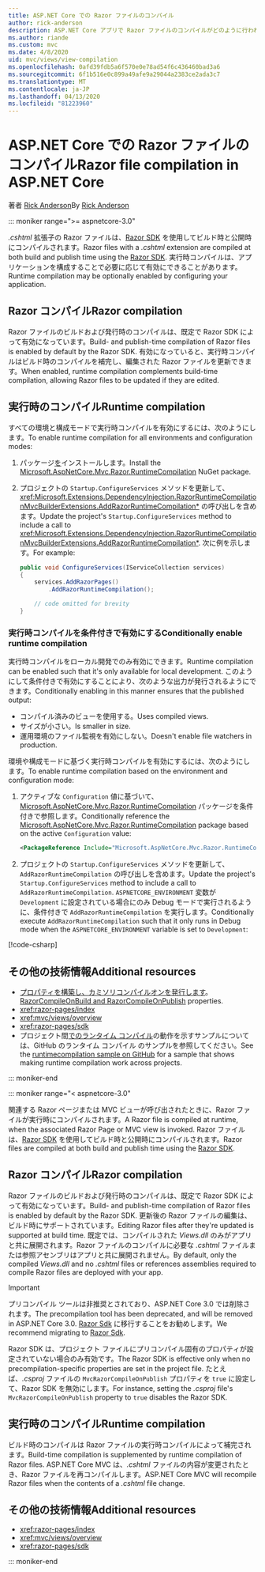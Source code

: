 ```yaml
---
title: ASP.NET Core での Razor ファイルのコンパイル
author: rick-anderson
description: ASP.NET Core アプリで Razor ファイルのコンパイルがどのように行われるかについて説明します。
ms.author: riande
ms.custom: mvc
ms.date: 4/8/2020
uid: mvc/views/view-compilation
ms.openlocfilehash: 0afd39fdb5a6f570e0e78ad54f6c436460bad3a6
ms.sourcegitcommit: 6f1b516e0c899a49afe9a29044a2383ce2ada3c7
ms.translationtype: MT
ms.contentlocale: ja-JP
ms.lasthandoff: 04/13/2020
ms.locfileid: "81223960"
---
```

# <a name="razor-file-compilation-in-aspnet-core"></a><span data-ttu-id="be57e-103">ASP.NET Core での Razor ファイルのコンパイル</span><span class="sxs-lookup"><span data-stu-id="be57e-103">Razor file compilation in ASP.NET Core</span></span>

<span data-ttu-id="be57e-104">著者 [Rick Anderson](https://twitter.com/RickAndMSFT)</span><span class="sxs-lookup"><span data-stu-id="be57e-104">By [Rick Anderson](https://twitter.com/RickAndMSFT)</span></span>

::: moniker range=">= aspnetcore-3.0"

<span data-ttu-id="be57e-105">*.cshtml* 拡張子の Razor ファイルは、[Razor SDK](xref:razor-pages/sdk) を使用してビルド時と公開時にコンパイルされます。</span><span class="sxs-lookup"><span data-stu-id="be57e-105">Razor files with a *.cshtml* extension are compiled at both build and publish time using the [Razor SDK](xref:razor-pages/sdk).</span></span> <span data-ttu-id="be57e-106">実行時コンパイルは、アプリケーションを構成することで必要に応じて有効にできることがあります。</span><span class="sxs-lookup"><span data-stu-id="be57e-106">Runtime compilation may be optionally enabled by configuring your application.</span></span>

## <a name="razor-compilation"></a><span data-ttu-id="be57e-107">Razor コンパイル</span><span class="sxs-lookup"><span data-stu-id="be57e-107">Razor compilation</span></span>

<span data-ttu-id="be57e-108">Razor ファイルのビルドおよび発行時のコンパイルは、既定で Razor SDK によって有効になっています。</span><span class="sxs-lookup"><span data-stu-id="be57e-108">Build- and publish-time compilation of Razor files is enabled by default by the Razor SDK.</span></span> <span data-ttu-id="be57e-109">有効になっていると、実行時コンパイルはビルド時のコンパイルを補完し、編集された Razor ファイルを更新できます。</span><span class="sxs-lookup"><span data-stu-id="be57e-109">When enabled, runtime compilation complements build-time compilation, allowing Razor files to be updated if they are edited.</span></span>

## <a name="runtime-compilation"></a><span data-ttu-id="be57e-110">実行時のコンパイル</span><span class="sxs-lookup"><span data-stu-id="be57e-110">Runtime compilation</span></span>

<span data-ttu-id="be57e-111">すべての環境と構成モードで実行時コンパイルを有効にするには、次のようにします。</span><span class="sxs-lookup"><span data-stu-id="be57e-111">To enable runtime compilation for all environments and configuration modes:</span></span>

1. <span data-ttu-id="be57e-112">パッケージ[を](https://www.nuget.org/packages/Microsoft.AspNetCore.Mvc.Razor.RuntimeCompilation/)インストールします。</span><span class="sxs-lookup"><span data-stu-id="be57e-112">Install the [Microsoft.AspNetCore.Mvc.Razor.RuntimeCompilation](https://www.nuget.org/packages/Microsoft.AspNetCore.Mvc.Razor.RuntimeCompilation/) NuGet package.</span></span>

1. <span data-ttu-id="be57e-113">プロジェクトの `Startup.ConfigureServices` メソッドを更新して、<xref:Microsoft.Extensions.DependencyInjection.RazorRuntimeCompilationMvcBuilderExtensions.AddRazorRuntimeCompilation*> の呼び出しを含めます。</span><span class="sxs-lookup"><span data-stu-id="be57e-113">Update the project's `Startup.ConfigureServices` method to include a call to <xref:Microsoft.Extensions.DependencyInjection.RazorRuntimeCompilationMvcBuilderExtensions.AddRazorRuntimeCompilation*>.</span></span> <span data-ttu-id="be57e-114">次に例を示します。</span><span class="sxs-lookup"><span data-stu-id="be57e-114">For example:</span></span>

    ```csharp
    public void ConfigureServices(IServiceCollection services)
    {
        services.AddRazorPages()
            .AddRazorRuntimeCompilation();

        // code omitted for brevity
    }
    ```

### <a name="conditionally-enable-runtime-compilation"></a><span data-ttu-id="be57e-115">実行時コンパイルを条件付きで有効にする</span><span class="sxs-lookup"><span data-stu-id="be57e-115">Conditionally enable runtime compilation</span></span>

<span data-ttu-id="be57e-116">実行時コンパイルをローカル開発でのみ有効にできます。</span><span class="sxs-lookup"><span data-stu-id="be57e-116">Runtime compilation can be enabled such that it's only available for local development.</span></span> <span data-ttu-id="be57e-117">このようにして条件付きで有効にすることにより、次のような出力が発行されるようにできます。</span><span class="sxs-lookup"><span data-stu-id="be57e-117">Conditionally enabling in this manner ensures that the published output:</span></span>

* <span data-ttu-id="be57e-118">コンパイル済みのビューを使用する。</span><span class="sxs-lookup"><span data-stu-id="be57e-118">Uses compiled views.</span></span>
* <span data-ttu-id="be57e-119">サイズが小さい。</span><span class="sxs-lookup"><span data-stu-id="be57e-119">Is smaller in size.</span></span>
* <span data-ttu-id="be57e-120">運用環境のファイル監視を有効にしない。</span><span class="sxs-lookup"><span data-stu-id="be57e-120">Doesn't enable file watchers in production.</span></span>

<span data-ttu-id="be57e-121">環境や構成モードに基づく実行時コンパイルを有効にするには、次のようにします。</span><span class="sxs-lookup"><span data-stu-id="be57e-121">To enable runtime compilation based on the environment and configuration mode:</span></span>

1. <span data-ttu-id="be57e-122">アクティブな `Configuration` 値に基づいて、[Microsoft.AspNetCore.Mvc.Razor.RuntimeCompilation](https://www.nuget.org/packages/Microsoft.AspNetCore.Mvc.Razor.RuntimeCompilation/) パッケージを条件付きで参照します。</span><span class="sxs-lookup"><span data-stu-id="be57e-122">Conditionally reference the [Microsoft.AspNetCore.Mvc.Razor.RuntimeCompilation](https://www.nuget.org/packages/Microsoft.AspNetCore.Mvc.Razor.RuntimeCompilation/) package based on the active `Configuration` value:</span></span>

    ```xml
    <PackageReference Include="Microsoft.AspNetCore.Mvc.Razor.RuntimeCompilation" Version="3.1.0" Condition="'$(Configuration)' == 'Debug'" />
    ```

1. <span data-ttu-id="be57e-123">プロジェクトの `Startup.ConfigureServices` メソッドを更新して、`AddRazorRuntimeCompilation` の呼び出しを含めます。</span><span class="sxs-lookup"><span data-stu-id="be57e-123">Update the project's `Startup.ConfigureServices` method to include a call to `AddRazorRuntimeCompilation`.</span></span> <span data-ttu-id="be57e-124">`ASPNETCORE_ENVIRONMENT` 変数が `Development` に設定されている場合にのみ Debug モードで実行されるように、条件付きで `AddRazorRuntimeCompilation` を実行します。</span><span class="sxs-lookup"><span data-stu-id="be57e-124">Conditionally execute `AddRazorRuntimeCompilation` such that it only runs in Debug mode when the `ASPNETCORE_ENVIRONMENT` variable is set to `Development`:</span></span>

  [!code-csharp[](~/mvc/views/view-compilation/sample/Startup.cs?name=snippet)]

## <a name="additional-resources"></a><span data-ttu-id="be57e-125">その他の技術情報</span><span class="sxs-lookup"><span data-stu-id="be57e-125">Additional resources</span></span>

* <span data-ttu-id="be57e-126">[プロパティを構築し、カミソリコンパイルオンを発行します](xref:razor-pages/sdk#properties)。</span><span class="sxs-lookup"><span data-stu-id="be57e-126">[RazorCompileOnBuild and RazorCompileOnPublish](xref:razor-pages/sdk#properties) properties.</span></span>
* <xref:razor-pages/index>
* <xref:mvc/views/overview>
* <xref:razor-pages/sdk>
* <span data-ttu-id="be57e-127">プロジェクト間[でのランタイム コンパイル](https://github.com/aspnet/samples/tree/master/samples/aspnetcore/mvc/runtimecompilation)の動作を示すサンプルについては、GitHub のランタイム コンパイル のサンプルを参照してください。</span><span class="sxs-lookup"><span data-stu-id="be57e-127">See the [runtimecompilation sample on GitHub](https://github.com/aspnet/samples/tree/master/samples/aspnetcore/mvc/runtimecompilation) for a sample that shows making runtime compilation work across projects.</span></span>

::: moniker-end

::: moniker range="< aspnetcore-3.0"

<span data-ttu-id="be57e-128">関連する Razor ページまたは MVC ビューが呼び出されたときに、Razor ファイルが実行時にコンパイルされます。</span><span class="sxs-lookup"><span data-stu-id="be57e-128">A Razor file is compiled at runtime, when the associated Razor Page or MVC view is invoked.</span></span> <span data-ttu-id="be57e-129">Razor ファイルは、[Razor SDK](xref:razor-pages/sdk) を使用してビルド時と公開時にコンパイルされます。</span><span class="sxs-lookup"><span data-stu-id="be57e-129">Razor files are compiled at both build and publish time using the [Razor SDK](xref:razor-pages/sdk).</span></span>

## <a name="razor-compilation"></a><span data-ttu-id="be57e-130">Razor コンパイル</span><span class="sxs-lookup"><span data-stu-id="be57e-130">Razor compilation</span></span>

<span data-ttu-id="be57e-131">Razor ファイルのビルドおよび発行時のコンパイルは、既定で Razor SDK によって有効になっています。</span><span class="sxs-lookup"><span data-stu-id="be57e-131">Build- and publish-time compilation of Razor files is enabled by default by the Razor SDK.</span></span> <span data-ttu-id="be57e-132">更新後の Razor ファイルの編集は、ビルド時にサポートされています。</span><span class="sxs-lookup"><span data-stu-id="be57e-132">Editing Razor files after they're updated is supported at build time.</span></span> <span data-ttu-id="be57e-133">既定では、コンパイルされた *Views.dll* のみがアプリと共に展開されます。Razor ファイルのコンパイルに必要な *.cshtml* ファイルまたは参照アセンブリはアプリと共に展開されません。</span><span class="sxs-lookup"><span data-stu-id="be57e-133">By default, only the compiled *Views.dll* and no *.cshtml* files or references assemblies required to compile Razor files are deployed with your app.</span></span>

> [!IMPORTANT]
> <span data-ttu-id="be57e-134">プリコンパイル ツールは非推奨とされており、ASP.NET Core 3.0 では削除されます。</span><span class="sxs-lookup"><span data-stu-id="be57e-134">The precompilation tool has been deprecated, and will be removed in ASP.NET Core 3.0.</span></span> <span data-ttu-id="be57e-135">[Razor Sdk](xref:razor-pages/sdk) に移行することをお勧めします。</span><span class="sxs-lookup"><span data-stu-id="be57e-135">We recommend migrating to [Razor Sdk](xref:razor-pages/sdk).</span></span>
>
> <span data-ttu-id="be57e-136">Razor SDK は、プロジェクト ファイルにプリコンパイル固有のプロパティが設定されていない場合のみ有効です。</span><span class="sxs-lookup"><span data-stu-id="be57e-136">The Razor SDK is effective only when no precompilation-specific properties are set in the project file.</span></span> <span data-ttu-id="be57e-137">たとえば、*.csproj* ファイルの `MvcRazorCompileOnPublish` プロパティを `true` に設定して、Razor SDK を無効にします。</span><span class="sxs-lookup"><span data-stu-id="be57e-137">For instance, setting the *.csproj* file's `MvcRazorCompileOnPublish` property to `true` disables the Razor SDK.</span></span>

## <a name="runtime-compilation"></a><span data-ttu-id="be57e-138">実行時のコンパイル</span><span class="sxs-lookup"><span data-stu-id="be57e-138">Runtime compilation</span></span>

<span data-ttu-id="be57e-139">ビルド時のコンパイルは Razor ファイルの実行時コンパイルによって補完されます。</span><span class="sxs-lookup"><span data-stu-id="be57e-139">Build-time compilation is supplemented by runtime compilation of Razor files.</span></span> <span data-ttu-id="be57e-140">ASP.NET Core MVC は、*.cshtml* ファイルの内容が変更されたとき、Razor ファイルを再コンパイルします。</span><span class="sxs-lookup"><span data-stu-id="be57e-140">ASP.NET Core MVC will recompile Razor files when the contents of a *.cshtml* file change.</span></span>

## <a name="additional-resources"></a><span data-ttu-id="be57e-141">その他の技術情報</span><span class="sxs-lookup"><span data-stu-id="be57e-141">Additional resources</span></span>

* <xref:razor-pages/index>
* <xref:mvc/views/overview>
* <xref:razor-pages/sdk>

::: moniker-end
